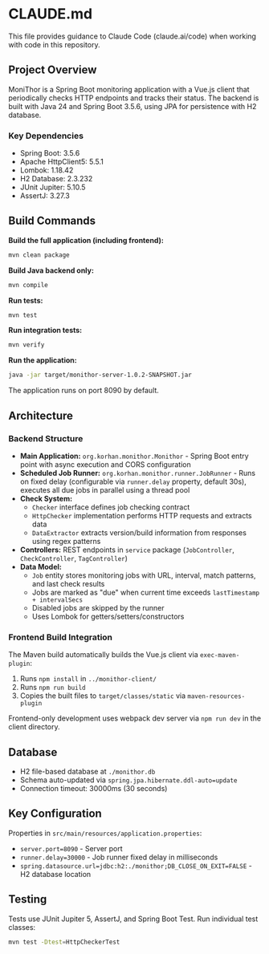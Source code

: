 # CLAUDE.md

This file provides guidance to Claude Code (claude.ai/code) when working with code in this repository.

## Project Overview

MoniThor is a Spring Boot monitoring application with a Vue.js client that periodically checks HTTP endpoints and tracks their status. The backend is built with Java 24 and Spring Boot 3.5.6, using JPA for persistence with H2 database.

### Key Dependencies
- Spring Boot: 3.5.6
- Apache HttpClient5: 5.5.1
- Lombok: 1.18.42
- H2 Database: 2.3.232
- JUnit Jupiter: 5.10.5
- AssertJ: 3.27.3

## Build Commands

**Build the full application (including frontend):**
```bash
mvn clean package
```

**Build Java backend only:**
```bash
mvn compile
```

**Run tests:**
```bash
mvn test
```

**Run integration tests:**
```bash
mvn verify
```

**Run the application:**
```bash
java -jar target/monithor-server-1.0.2-SNAPSHOT.jar
```

The application runs on port 8090 by default.

## Architecture

### Backend Structure

- **Main Application:** `org.korhan.monithor.Monithor` - Spring Boot entry point with async execution and CORS configuration
- **Scheduled Job Runner:** `org.korhan.monithor.runner.JobRunner` - Runs on fixed delay (configurable via `runner.delay` property, default 30s), executes all due jobs in parallel using a thread pool
- **Check System:**
  - `Checker` interface defines job checking contract
  - `HttpChecker` implementation performs HTTP requests and extracts data
  - `DataExtractor` extracts version/build information from responses using regex patterns
- **Controllers:** REST endpoints in `service` package (`JobController`, `CheckController`, `TagController`)
- **Data Model:**
  - `Job` entity stores monitoring jobs with URL, interval, match patterns, and last check results
  - Jobs are marked as "due" when current time exceeds `lastTimestamp + intervalSecs`
  - Disabled jobs are skipped by the runner
  - Uses Lombok for getters/setters/constructors

### Frontend Build Integration

The Maven build automatically builds the Vue.js client via `exec-maven-plugin`:
1. Runs `npm install` in `../monithor-client/`
2. Runs `npm run build`
3. Copies the built files to `target/classes/static` via `maven-resources-plugin`

Frontend-only development uses webpack dev server via `npm run dev` in the client directory.

## Database

- H2 file-based database at `./monithor.db`
- Schema auto-updated via `spring.jpa.hibernate.ddl-auto=update`
- Connection timeout: 30000ms (30 seconds)

## Key Configuration

Properties in `src/main/resources/application.properties`:
- `server.port=8090` - Server port
- `runner.delay=30000` - Job runner fixed delay in milliseconds
- `spring.datasource.url=jdbc:h2:./monithor;DB_CLOSE_ON_EXIT=FALSE` - H2 database location

## Testing

Tests use JUnit Jupiter 5, AssertJ, and Spring Boot Test. Run individual test classes:
```bash
mvn test -Dtest=HttpCheckerTest
```
